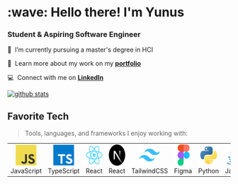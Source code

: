 <h1 align="left" id="yunus-title">:wave: Hello there! I'm Yunus</h1>
<h3 align="left">Student & Aspiring Software Engineer</h3>

:speech_balloon: &nbsp;I’m currently pursuing a master's degree in HCI

:book: &nbsp;Learn more about my work on my **[portfolio](https://yuemya.de)**

:computer: &nbsp;Connect with me on **[LinkedIn](https://linkedin.com/in/yunusemreyavuz)**

<a href="#yunus-title">
  <img src="https://github-readme-stats.vercel.app/api?username=yunuseyvz&theme=tokyonight&show_icons=true&hide_border=true&count_private=true" alt="github stats"/>
</a>

<h2 align="left" id="yunus-tech">Favorite Tech</h2>

> Tools, languages, and frameworks I enjoy working with:

<table>
  <tr>
    <td align="center" width="96">
      <a href="#yunus-tech">
        <img src="https://raw.githubusercontent.com/devicons/devicon/master/icons/javascript/javascript-original.svg" width="48" height="48" alt="JavaScript" />
      </a>
      <br>JavaScript
    </td>
    <td align="center" width="96">
      <a href="#yunus-tech">
        <img src="https://raw.githubusercontent.com/devicons/devicon/master/icons/typescript/typescript-original.svg" width="48" height="48" alt="JavaScript" />
      </a>
      <br>TypeScript
    </td>
    <td align="center" width="96">
      <a href="#yunus-tech">
        <img src="https://raw.githubusercontent.com/devicons/devicon/master/icons/react/react-original.svg" width="48" height="48" alt="React" />
      </a>
      <br>React
    </td>
     <td align="center" width="96">
      <a href="#yunus-tech">
        <img src="https://raw.githubusercontent.com/devicons/devicon/master/icons/nextjs/nextjs-original.svg" width="48" height="48" alt="React" />
      </a>
      <br>React
    </td>
    <td align="center" width="96">
      <a href="#yunus-tech">
        <img src="https://raw.githubusercontent.com/devicons/devicon/master/icons/tailwindcss/tailwindcss-original.svg" width="48" height="48" alt="CSS3" />
      </a>
      <br>TailwindCSS
    </td>
    <td align="center" width="96">
      <a href="#yunus-tech">
        <img src="https://raw.githubusercontent.com/devicons/devicon/master/icons/figma/figma-original.svg" width="48" height="48" alt="Figma" />
      </a>
      <br>Figma
    </td>
     <td align="center" width="96">
      <a href="#yunus-tech">
        <img src="https://raw.githubusercontent.com/devicons/devicon/master/icons/python/python-original.svg" width="48" height="48" alt="Python" />
      </a>
      <br>Python
    </td>
    <td align="center" width="96">
      <a href="#yunus-tech">
        <img src="https://raw.githubusercontent.com/devicons/devicon/master/icons/java/java-original.svg" width="48" height="48" alt="Java" />
      </a>
      <br>Java
    </td>
  </tr>
</table>

<!-- END_SECTION:ascii_graph -->
<!-- prettier-ignore-end -->
